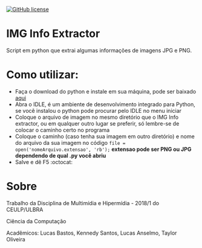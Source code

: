 
[![GitHub license](https://img.shields.io/github/license/lucsbasto/IMG-Info-Extractor.svg)](https://github.com/lucsbasto/IMG-Info-Extractor/blob/master/LICENSE)

# IMG Info Extractor

Script em python que extrai algumas informações de imagens JPG e PNG.

# Como utilizar:

* Faça o download do python e instale em sua máquina, pode ser baixado [aqui](https://www.python.org/)
* Abra o IDLE, é um ambiente de desenvolvimento integrado para Python, se você instalou o python pode procurar pelo IDLE no menu iniciar
* Coloque o arquivo de imagem no mesmo diretório que o IMG Info extractor, ou em qualquer outro lugar se preferir, só lembre-se de colocar o caminho certo no programa
* Coloque o caminho (caso tenha sua imagem em outro diretório) e nome do arquivo da sua imagem no código `file = open('nomeArquivo.extensao', 'rb');` **extensao pode ser PNG ou JPG dependendo de qual .py você abriu**
* Salve e dê F5 :octocat:

# Sobre

Trabalho da Disciplina de Multimídia e Hipermídia - 2018/1 do CEULP/ULBRA

Ciência da Computação

Acadêmicos: Lucas Bastos, Kennedy Santos, Lucas Anselmo, Taylor Oliveira
